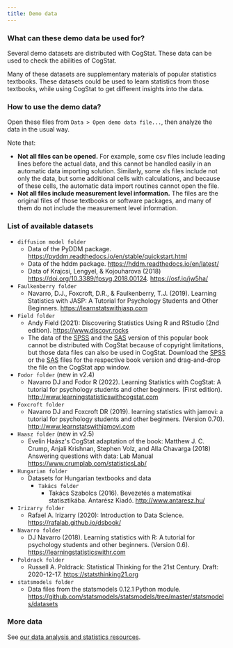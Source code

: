 ```yaml
---
title: Demo data
---
```

### What can these demo data be used for?

Several demo datasets are distributed with CogStat. These data can be used to check the abilities of CogStat.

Many of these datasets are supplementary materials of popular statistics textbooks. These datasets could be used to learn statistics from those textbooks, while using CogStat to get different insights into the data.

### How to use the demo data?

Open these files from `Data > Open demo data file...`, then analyze the data in the usual way.

Note that:
* **Not all files can be opened.** For example, some csv files include leading lines before the actual data, and this cannot be handled easily in an automatic data importing solution. Similarly, some xls files include not only the data, but some additional cells with calculations, and because of these cells, the automatic data import routines cannot open the file.
* **Not all files include measurement level information.** The files are the original files of those textbooks or software packages, and many of them do not include the measurement level information.

### List of available datasets

* `diffusion model folder`
  * Data of the PyDDM package. <https://pyddm.readthedocs.io/en/stable/quickstart.html>
  * Data of the hddm package. <https://hddm.readthedocs.io/en/latest/>
  * Data of Krajcsi, Lengyel, & Kojouharova (2018) <https://doi.org/10.3389/fpsyg.2018.00124>. <https://osf.io/jw5ha/>
* `Faulkenberry folder`
  * Navarro, D.J., Foxcroft, D.R., & Faulkenberry, T.J. (2019). Learning Statistics with JASP: A Tutorial for Psychology Students and Other Beginners. <https://learnstatswithjasp.com>
* `Field folder`
  * Andy Field (2021): Discovering Statistics Using R and RStudio (2nd edition). <https://www.discovr.rocks>
  * The data of the [SPSS](https://uk.sagepub.com/en-gb/eur/discovering-statistics-using-ibm-spss-statistics/book257672) and the [SAS](https://uk.sagepub.com/en-gb/eur/discovering-statistics-using-sas/book234095) version of this popular book cannot be distributed with CogStat because of copyright limitations, but those data files can also be used in CogStat. Download the [SPSS](https://edge.sagepub.com/field5e/student-resources/datasets) or the [SAS](https://studysites.sagepub.com/fieldandmilessas/datafiles.htm) files for the respective book version and drag-and-drop the file on the CogStat app window.
* `Fodor folder` (new in v2.4)
  * Navarro DJ and Fodor R (2022). Learning Statistics with CogStat: A tutorial for psychology students and other beginners. (First edition). <http://www.learningstatisticswithcogstat.com>
* `Foxcroft folder`
  * Navarro DJ and Foxcroft DR (2019). learning statistics with jamovi: a tutorial for psychology students and other beginners. (Version 0.70). <http://www.learnstatswithjamovi.com>
* `Haasz folder` (new in v2.5)
  * Evelin Haász's CogStat adaptation of the book: Matthew J. C. Crump, Anjali Krishnan, Stephen Volz, and Alla Chavarga (2018) Answering questions with data: Lab Manual <https://www.crumplab.com/statisticsLab/>
* `Hungarian folder`
  * Datasets for Hungarian textbooks and data
    * `Takács folder`
      * Takács Szabolcs (2016). Bevezetés a matematikai statisztikába. Antarész Kiadó. <http://www.antaresz.hu/>
* `Irizarry folder`
  * Rafael A. Irizarry (2020): Introduction to Data Science. <https://rafalab.github.io/dsbook/>
* `Navarro folder`
  * DJ Navarro (2018). Learning statistics with R: A tutorial for psychology students and other beginners. (Version 0.6). <https://learningstatisticswithr.com>
* `Poldrack folder`
  * Russell A. Poldrack: Statistical Thinking for the 21st Century. Draft: 2020-12-17. <https://statsthinking21.org>
* `statsmodels folder`
  * Data files from the statsmodels 0.12.1 Python module. <https://github.com/statsmodels/statsmodels/tree/master/statsmodels/datasets>

### More data

See [our data analysis and statistics resources](Data-analysis-and-statistics-resources).
